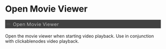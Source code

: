 # Open Movie Viewer

![OpenMovieViewer](img/OpenMovieViewer.jpg)

Open the movie viewer when starting video playback. Use in conjunction with clickablenodes video playback.
